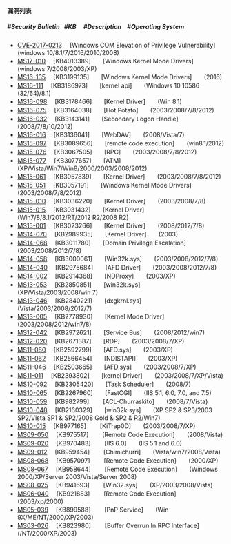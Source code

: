 #### 漏洞列表
##### #Security Bulletin&nbsp;&nbsp;&nbsp;#KB &nbsp;&nbsp;&nbsp;&nbsp;#Description&nbsp;&nbsp;&nbsp;&nbsp;#Operating System  
- [CVE-2017-0213](./CVE-2017-0213) 　[Windows COM Elevation of Privilege Vulnerability]　　(windows 10/8.1/7/2016/2010/2008)
- [MS17-010](./MS17-010) 　[KB4013389]　　[Windows Kernel Mode Drivers]　　(windows 7/2008/2003/XP)
- [MS16-135](./MS16-135) 　[KB3199135]　　[Windows Kernel Mode Drivers]　　(2016)
- [MS16-111](./MS16-111) 　[KB3186973]　　[kernel api]　　(Windows 10 10586 (32/64)/8.1)
- [MS16-098](./MS16-098) 　[KB3178466]　　[Kernel Driver]　　(Win 8.1)
- [MS16-075](./MS16-075) 　[KB3164038]　　[Hot Potato]　　(2003/2008/7/8/2012)
- [MS16-032](./MS16-032) 　[KB3143141]　　[Secondary Logon Handle]　　(2008/7/8/10/2012)
- [MS16-016](./MS16-016) 　[KB3136041]　　[WebDAV]　　(2008/Vista/7)
- [MS15-097](./MS15-097) 　[KB3089656]　　[remote code execution]　　(win8.1/2012)
- [MS15-076](./MS15-076) 　[KB3067505]　　[RPC]　　(2003/2008/7/8/2012)
- [MS15-077](./MS15-077) 　[KB3077657]　　[ATM]　　(XP/Vista/Win7/Win8/2000/2003/2008/2012)
- [MS15-061](./MS15-061) 　[KB3057839]　　[Kernel Driver]　　(2003/2008/7/8/2012)
- [MS15-051](./MS15-051) 　[KB3057191]　　[Windows Kernel Mode Drivers]　　(2003/2008/7/8/2012)
- [MS15-010](./MS15-010) 　[KB3036220]　　[Kernel Driver]　　(2003/2008/7/8)
- [MS15-015](./MS15-015) 　[KB3031432]　　[Kernel Driver]　　(Win7/8/8.1/2012/RT/2012 R2/2008 R2)
- [MS15-001](./MS15-001) 　[KB3023266]　　[Kernel Driver]　　(2008/2012/7/8)
- [MS14-070](./MS14-070) 　[KB2989935]　　[Kernel Driver]　　(2003)
- [MS14-068](./MS14-068) 　[KB3011780]　　[Domain Privilege Escalation]　　(2003/2008/2012/7/8)
- [MS14-058](./MS14-058) 　[KB3000061]　　[Win32k.sys]　　(2003/2008/2012/7/8)
- [MS14-040](./MS14-040) 　[KB2975684]　　[AFD Driver]　　(2003/2008/2012/7/8)
- [MS14-002](./MS14-002) 　[KB2914368]　　[NDProxy]　　(2003/XP)  
- [MS13-053](./MS13-053) 　[KB2850851]　　[win32k.sys]　　(XP/Vista/2003/2008/win 7)  
- [MS13-046](./MS13-046) 　[KB2840221]　　[dxgkrnl.sys]　　(Vista/2003/2008/2012/7)  
- [MS13-005](./MS13-005) 　[KB2778930]　　[Kernel Mode Driver]　　(2003/2008/2012/win7/8)  
- [MS12-042](./MS12-042) 　[KB2972621]　　[Service Bus]　　(2008/2012/win7)
- [MS12-020](./MS12-020) 　[KB2671387]　　[RDP]　　(2003/2008/7/XP)
- [MS11-080](./MS11-080) 　[KB2592799]　　[AFD.sys]　　(2003/XP)
- [MS11-062](./MS11-062) 　[KB2566454]　　[NDISTAPI]　　(2003/XP)
- [MS11-046](./MS11-046) 　[KB2503665]　　[AFD.sys]　　(2003/2008/7/XP)
- [MS11-011](./MS11-011) 　[KB2393802]　　[kernel Driver]　　(2003/2008/7/XP/Vista)
- [MS10-092](./MS10-092) 　[KB2305420]　　[Task Scheduler]　　(2008/7)  
- [MS10-065](./MS10-065) 　[KB2267960]　　[FastCGI]　　(IIS 5.1, 6.0, 7.0, and 7.5)  
- [MS10-059](./MS10-059) 　[KB982799]　　 [ACL-Churraskito]　　(2008/7/Vista)  
- [MS10-048](./MS10-048) 　[KB2160329]　　[win32k.sys]　　(XP SP2 & SP3/2003 SP2/Vista SP1 & SP2/2008 Gold & SP2 & R2/Win7)  
- [MS10-015](./MS10-015) 　[KB977165]　　 [KiTrap0D]　　(2003/2008/7/XP)  
- [MS09-050](./MS09-050) 　[KB975517]　　 [Remote Code Execution]　　(2008/Vista)  
- [MS09-020](./MS09-020) 　[KB970483]　　 [IIS 6.0]　　(IIS 5.1 and 6.0)  
- [MS09-012](./MS09-012) 　[KB959454]　　 [Chimichurri]　　(Vista/win7/2008/Vista)  
- [MS08-068](./MS08-068) 　[KB957097]　　 [Remote Code Execution]　　(2000/XP)  
- [MS08-067](./MS08-067) 　[KB958644]　　 [Remote Code Execution]　　(Windows 2000/XP/Server 2003/Vista/Server 2008)  
- [MS08-025](./MS08-025) 　[KB941693]　　 [Win32.sys]　　(XP/2003/2008/Vista)  
- [MS06-040](./MS06-040) 　[KB921883]　　 [Remote Code Execution]　　(2003/xp/2000)  
- [MS05-039](./MS05-039) 　[KB899588]　　 [PnP Service]　　(Win 9X/ME/NT/2000/XP/2003)  
- [MS03-026](./MS03-026) 　[KB823980]　　 [Buffer Overrun In RPC Interface]　　(/NT/2000/XP/2003)  

